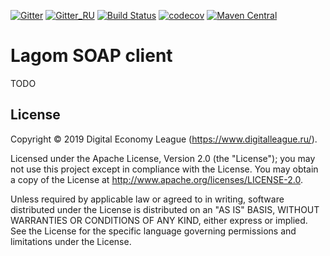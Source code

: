 [![Gitter](https://img.shields.io/badge/chat-gitter-purple.svg)](https://gitter.im/taymyr/taymyr)
[![Gitter_RU](https://img.shields.io/badge/chat-russian%20channel-purple.svg)](https://gitter.im/taymyr/taymyr_ru)
[![Build Status](https://travis-ci.org/taymyr/lagom-soap-client.svg?branch=master)](https://travis-ci.org/taymyr/lagom-soap-client)
[![codecov](https://codecov.io/gh/taymyr/lagom-soap-client/branch/master/graph/badge.svg)](https://codecov.io/gh/taymyr/lagom-soap-client)
[![Maven Central](https://img.shields.io/maven-central/v/org.taymyr.lagom/lagom-soap-client_2.12.svg)](https://search.maven.org/search?q=a:lagom-soap-client-java_2.12%20AND%20g:org.taymyr.lagom)

# Lagom SOAP client

TODO

## License

Copyright © 2019 Digital Economy League (https://www.digitalleague.ru/).

Licensed under the Apache License, Version 2.0 (the "License"); you may not use this project except in compliance with the License. You may obtain a copy of the License at http://www.apache.org/licenses/LICENSE-2.0.

Unless required by applicable law or agreed to in writing, software distributed under the License is distributed on an "AS IS" BASIS, WITHOUT WARRANTIES OR CONDITIONS OF ANY KIND, either express or implied. See the License for the specific language governing permissions and limitations under the License.

